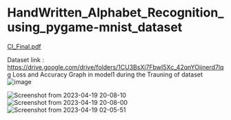 # HandWritten_Alphabet_Recognition_using_pygame-mnist_dataset

[CI_Final.pdf](https://github.com/Abhishek572002/HandWritten_Alphabet_Recognition_using_pygame-mnist_dataset/files/11274247/CI_Final.pdf)

Dataset link :
https://drive.google.com/drive/folders/1CU3BsXj7FbwI5Xc_42qnYOijnerd7lqg
Loss and Accuracy Graph in model1 during the Trauning of dataset
![image](https://user-images.githubusercontent.com/103774658/233110154-d8a749cd-05cc-49d3-b2c5-ef1cb11da390.png)

![Screenshot from 2023-04-19 20-08-10](https://user-images.githubusercontent.com/103774658/233110421-2809cbab-7b67-4beb-a10f-cf201b1de427.png)
![Screenshot from 2023-04-19 20-08-00](https://user-images.githubusercontent.com/103774658/233110458-c03bf05b-c047-4d7d-9c6b-3dda1093e072.png)
![Screenshot from 2023-04-19 02-05-51](https://user-images.githubusercontent.com/103774658/233110539-ee1c3de2-89da-4fd7-82a9-1c997e861155.png)
